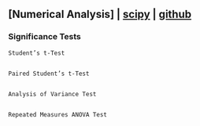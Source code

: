 ## [Numerical Analysis] | [scipy](https://docs.scipy.org/doc/scipy/reference/) | [github](https://github.com/scipy/scipy)

### Significance Tests
`Student’s t-Test`
```python
```

`Paired Student’s t-Test`
```python
```

`Analysis of Variance Test`
```python
```

`Repeated Measures ANOVA Test`
```python
```
